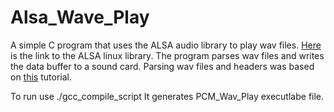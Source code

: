 # Alsa_Wave_Play

A simple C program that uses the ALSA audio library to play wav files. [Here](https://www.alsa-project.org/wiki/Download) is the link to the ALSA linux library. The program parses wav files and writes the data buffer to a sound card. Parsing wav files and headers was based on [this](http://truelogic.org/wordpress/2015/09/04/parsing-a-wav-file-in-c/) tutorial. 

To run use ./gcc_compile_script
It generates PCM_Wav_Play executlabe file. 

